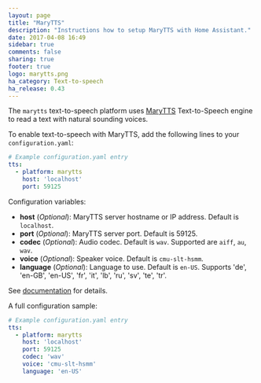 ```yaml
---
layout: page
title: "MaryTTS"
description: "Instructions how to setup MaryTTS with Home Assistant."
date: 2017-04-08 16:49
sidebar: true
comments: false
sharing: true
footer: true
logo: marytts.png
ha_category: Text-to-speech
ha_release: 0.43
---
```


The `marytts` text-to-speech platform uses [MaryTTS](http://mary.dfki.de/) Text-to-Speech engine to read a text with natural sounding voices.

To enable text-to-speech with MaryTTS, add the following lines to your `configuration.yaml`:

```yaml
# Example configuration.yaml entry
tts:
  - platform: marytts
    host: 'localhost'
    port: 59125
```

Configuration variables:

- **host** (*Optional*): MaryTTS server hostname or IP address. Default is `localhost`.
- **port** (*Optional*): MaryTTS server port. Default is 59125.
- **codec** (*Optional*): Audio codec. Default is `wav`. Supported are `aiff`, `au`, `wav`.
- **voice** (*Optional*): Speaker voice. Default is `cmu-slt-hsmm`.
- **language** (*Optional*): Language to use. Default is `en-US`. Supports 'de', 'en-GB', 'en-US', 'fr', 'it', 'lb', 'ru', 'sv', 'te', 'tr'.

See [documentation](http://mary.dfki.de/documentation/index.html) for details.

A full configuration sample:

```yaml
# Example configuration.yaml entry
tts:
  - platform: marytts
    host: 'localhost'
    port: 59125
    codec: 'wav'
    voice: 'cmu-slt-hsmm'
    language: 'en-US'
```
